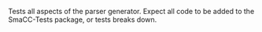 Tests all aspects of the parser generator. Expect all code to be added to the SmaCC-Tests package, or tests breaks down.